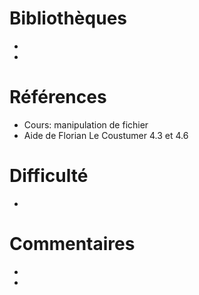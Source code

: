 # Bibliothèques
* 
*

# Références
* Cours: manipulation de fichier
* Aide de Florian Le Coustumer 4.3 et 4.6

# Difficulté
*

# Commentaires
* 
* 

